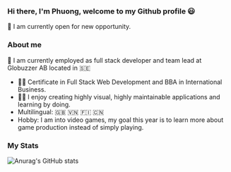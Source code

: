 ### Hi there, I'm Phuong, welcome to my Github profile :smiley:
  🔭 I am currently open for new opportunity.
  
### About me
   :office: I am currently employed as full stack developer and team lead at Globuzzer AB located in :sweden:
  - :woman_student: Certificate in Full Stack Web Development and BBA in International Business.
  - :mage_woman: I enjoy creating highly visual, highly maintainable applications and learning by doing.
  - Multilingual: :gb: :vietnam: :finland: :cn:
  - Hobby: I am into video games, my goal this year is to learn more about game production instead of simply playing.
  
  ### My Stats
  ![Anurag's GitHub stats](https://github-readme-stats.vercel.app/api?username=heihazy&count_private=true&show_icons=true&theme=dracula)
  
